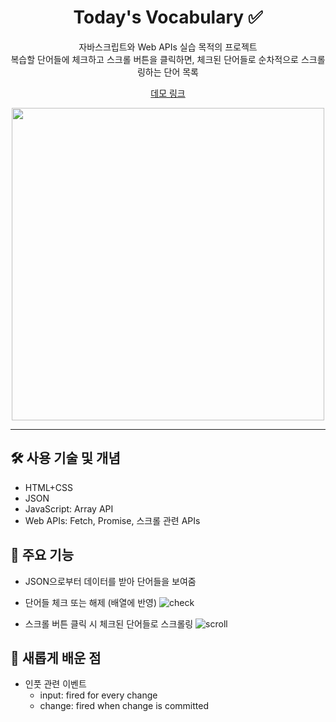 <div align="center">

<h1>Today's Vocabulary ✅</h1>

<p>자바스크립트와 Web APIs 실습 목적의 프로젝트<br>
복습할 단어들에 체크하고 스크롤 버튼을 클릭하면, 체크된 단어들로 순차적으로 스크롤링하는 단어 목록</p>

<a href="https://hyunjileedev.github.io/vocabulary/">데모 링크</a>

<img width="500" src="https://user-images.githubusercontent.com/79075688/147623369-0a4668ec-a281-4567-bbf7-c43cc1eafc0e.png">

</div>

---

## 🛠 사용 기술 및 개념

- HTML+CSS
- JSON
- JavaScript: Array API
- Web APIs: Fetch, Promise, 스크롤 관련 APIs

## 🎯 주요 기능

- JSON으로부터 데이터를 받아 단어들을 보여줌

- 단어들 체크 또는 해제 (배열에 반영)
  ![check](https://user-images.githubusercontent.com/79075688/147625522-f65d97c8-7c6e-4cab-a2d9-dad242ceb4bf.gif)

- 스크롤 버튼 클릭 시 체크된 단어들로 스크롤링
  ![scroll](https://user-images.githubusercontent.com/79075688/147625518-54f5fa86-e1b6-41c2-a7de-066963cf1a75.gif)

## 📝 새롭게 배운 점

- 인풋 관련 이벤트
  - input: fired for every change
  - change: fired when change is committed
